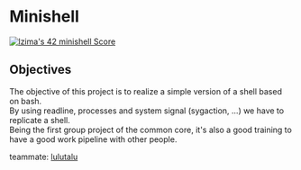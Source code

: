 <h1>Minishell</h1>

[![lzima's 42 minishell Score](https://badge42.vercel.app/api/v2/cl1nk4f8f004009lb75fyii0c/project/2596491)](https://github.com/JaeSeoKim/badge42)

<h2>Objectives</h2>
<p>The objective of this project is to realize a simple version of a shell based on bash.<br>
  By using readline, processes and system signal (sygaction, ...) we have to replicate a shell.<br>
  Being the first group project of the common core, it's also a good training to have a good work pipeline with other people.<br>
  
  teammate: [lulutalu](https://github.com/lulutalu)
